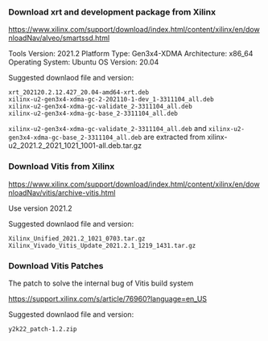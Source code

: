### Download xrt and development package from Xilinx

https://www.xilinx.com/support/download/index.html/content/xilinx/en/downloadNav/alveo/smartssd.html

Tools Version: 2021.2
Platform Type: Gen3x4-XDMA
Architecture: x86_64
Operating System: Ubuntu
OS Version: 20.04

Suggested downlaod file and version:

```
xrt_202120.2.12.427_20.04-amd64-xrt.deb
xilinx-u2-gen3x4-xdma-gc-2-202110-1-dev_1-3311104_all.deb
xilinx-u2-gen3x4-xdma-gc-validate_2-3311104_all.deb
xilinx-u2-gen3x4-xdma-gc-base_2-3311104_all.deb
```

`xilinx-u2-gen3x4-xdma-gc-validate_2-3311104_all.deb` and `xilinx-u2-gen3x4-xdma-gc-base_2-3311104_all.deb` are extracted from xilinx-u2_2021.2_2021_1021_1001-all.deb.tar.gz


### Download Vitis from Xilinx

https://www.xilinx.com/support/download/index.html/content/xilinx/en/downloadNav/vitis/archive-vitis.html

Use version 2021.2

Suggested downlaod file and version:

```
Xilinx_Unified_2021.2_1021_0703.tar.gz
Xilinx_Vivado_Vitis_Update_2021.2.1_1219_1431.tar.gz
```

### Download Vitis Patches

The patch to solve the internal bug of Vitis build system

https://support.xilinx.com/s/article/76960?language=en_US

Suggested downlaod file and version:

```
y2k22_patch-1.2.zip
```

